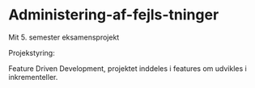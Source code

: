 # Administering-af-fejls-tninger
Mit 5. semester eksamensprojekt


Projekstyring:

Feature Driven Development, projektet inddeles i features om udvikles i inkrementeller. 
